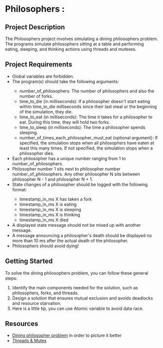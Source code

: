 <!DOCTYPE html>
<html>
<body>
  <h1>Philosophers :</a></h1>
  
  <h2>Project Description</h2>
  <p>The Philosophers project involves simulating a dining philosophers problem. The programs simulate philosophers sitting at a table and performing eating, sleeping, and thinking actions using threads and mutexes.</p>
  
  <h2>Project Requirements</h2>
  <ul>
    <li>Global variables are forbidden.</li>
    <li>The program(s) should take the following arguments:</li>
    <ul>
      <li>number_of_philosophers: The number of philosophers and also the number of forks.</li>
      <li>time_to_die (in milliseconds): If a philosopher doesn't start eating within time_to_die milliseconds since their last meal or the beginning of the simulation, they die.</li>
      <li>time_to_eat (in milliseconds): The time it takes for a philosopher to eat. During this time, they will hold two forks.</li>
      <li>time_to_sleep (in milliseconds): The time a philosopher spends sleeping.</li>
      <li>number_of_times_each_philosopher_must_eat (optional argument): If specified, the simulation stops when all philosophers have eaten at least this many times. If not specified, the simulation stops when a philosopher dies.</li>
    </ul>
    <li>Each philosopher has a unique number ranging from 1 to number_of_philosophers.</li>
    <li>Philosopher number 1 sits next to philosopher number number_of_philosophers. Any other philosopher N sits between philosopher N - 1 and philosopher N + 1.</li>
    <li>State changes of a philosopher should be logged with the following format:</li>
    <ul>
      <li>timestamp_in_ms X has taken a fork</li>
      <li>timestamp_in_ms X is eating</li>
      <li>timestamp_in_ms X is sleeping</li>
      <li>timestamp_in_ms X is thinking</li>
      <li>timestamp_in_ms X died</li>
    </ul>
    <li>A displayed state message should not be mixed up with another message.</li>
    <li>A message announcing a philosopher's death should be displayed no more than 10 ms after the actual death of the philosopher.</li>
    <li>Philosophers should avoid dying!</li>
  </ul>
  
<h2>Getting Started</h2>
To solve the dining philosophers problem, you can follow these general steps:

<ol>
  <li>Identify the main components needed for the solution, such as philosophers, forks, and threads.</li>
  <li>Design a solution that ensures mutual exclusion and avoids deadlocks and resource starvation.</li>
  <li>Here is a little tip, you can use Atomic variable to avoid data race.</li>
</ol>
  
  <h2>Resources</h2>
  <ul>
    <li><a href="https://en.wikipedia.org/wiki/Dining_philosophers_problem">Dining philosopher problem</a> in order to picture it better</li>
    <li><a href="https://www.tala-informatique.fr/wiki/index.php/C_pthread">Threads & Mutex</a></li>
  </ul>

</body>
</html>
